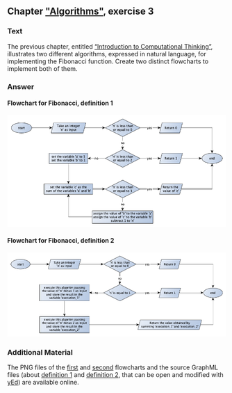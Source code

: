 ## Chapter ["Algorithms"](https://comp-think.github.io/book/02.pdf), exercise 3

### Text
The previous chapter, entitled [“Introduction to Computational Thinking”](https://comp-think.github.io/book/01.pdf), illustrates two different algorithms, expressed in natural language, for implementing the Fibonacci function. Create two distinct flowcharts to implement both of them.

### Answer
#### Flowchart for Fibonacci, definition 1
![Flowchart solving the exercise](exercise-3-def1.png)

#### Flowchart for Fibonacci, definition 2
![Flowchart solving the exercise](exercise-3-def2.png)

### Additional Material
The PNG files of the [first](exercise-3-def1.png) and [second](exercise-3-def2.png) flowcharts and the source GraphML files (about [definition 1](exercise-3-def1.graphml) and [definition 2](exercise-3-def2.graphml), that can be open and modified with [yEd](https://www.yworks.com/products/yed)) are available online.